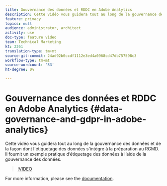 ```yaml
---
title: Gouvernance des données et RDDC en Adobe Analytics
description: Cette vidéo vous guidera tout au long de la gouvernance des données et de la façon dont l'étiquetage des données s'intègre à la préparation au RGMD. Il fournit un exemple pratique d’étiquetage des données à l’aide de la gouvernance des données.
feature: privacy
topics: null
audience: administrator, architect
activity: use
doc-type: feature video
team: Technical Marketing
kt: 2361
translation-type: tm+mt
source-git-commit: 24ad92b0ccdf1112e3ed4a0968cd47db757598c3
workflow-type: tm+mt
source-wordcount: '83'
ht-degree: 0%

---
```



# Gouvernance des données et RDDC en Adobe Analytics {#data-governance-and-gdpr-in-adobe-analytics}

Cette vidéo vous guidera tout au long de la gouvernance des données et de la façon dont l&#39;étiquetage des données s&#39;intègre à la préparation au RGMD. Il fournit un exemple pratique d’étiquetage des données à l’aide de la gouvernance des données.

>[!VIDEO](https://video.tv.adobe.com/v/25455/?quality=12)

For more information, please see the [documentation](https://marketing.adobe.com/resources/help/en_US/analytics/gdpr/).